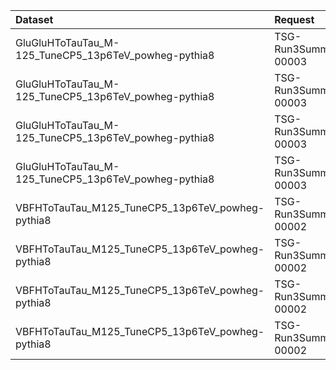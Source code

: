 | Dataset                                              | Request                           | Status                                     |
|:-----------------------------------------------------|:----------------------------------|:-------------------------------------------|
| GluGluHToTauTau_M-125_TuneCP5_13p6TeV_powheg-pythia8 | TSG-Run3Summer23BPixwmLHEGS-00003 | <span style="color:green">Done</span>      |
| GluGluHToTauTau_M-125_TuneCP5_13p6TeV_powheg-pythia8 | TSG-Run3Summer23wmLHEGS-00003     | <span style="color:blue">Validation</span> |
| GluGluHToTauTau_M-125_TuneCP5_13p6TeV_powheg-pythia8 | TSG-Run3Summer23BPixwmLHEGS-00003 | <span style="color:green">Done</span>      |
| GluGluHToTauTau_M-125_TuneCP5_13p6TeV_powheg-pythia8 | TSG-Run3Summer23wmLHEGS-00003     | <span style="color:blue">Validation</span> |
| VBFHToTauTau_M125_TuneCP5_13p6TeV_powheg-pythia8     | TSG-Run3Summer23BPixwmLHEGS-00002 | <span style="color:green">Done</span>      |
| VBFHToTauTau_M125_TuneCP5_13p6TeV_powheg-pythia8     | TSG-Run3Summer23wmLHEGS-00002     | <span style="color:blue">Validation</span> |
| VBFHToTauTau_M125_TuneCP5_13p6TeV_powheg-pythia8     | TSG-Run3Summer23BPixwmLHEGS-00002 | <span style="color:green">Done</span>      |
| VBFHToTauTau_M125_TuneCP5_13p6TeV_powheg-pythia8     | TSG-Run3Summer23wmLHEGS-00002     | <span style="color:blue">Validation</span> |